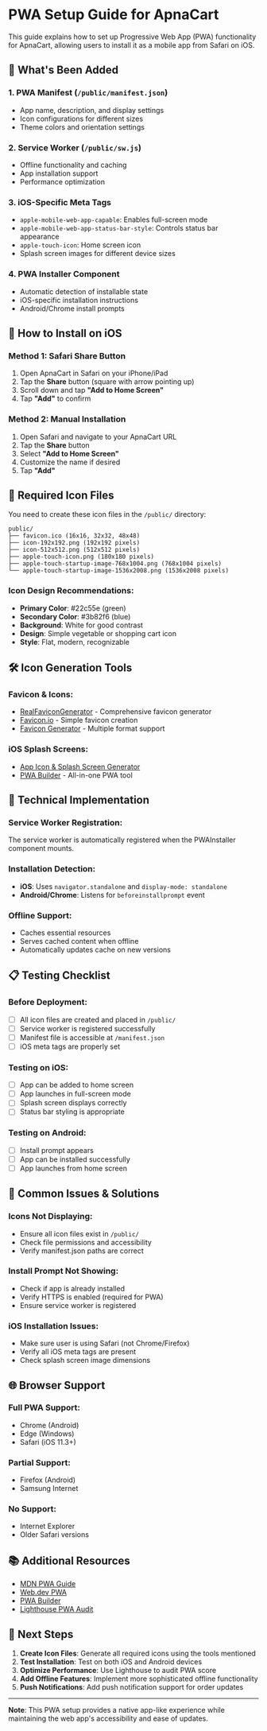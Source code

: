 # PWA Setup Guide for ApnaCart

This guide explains how to set up Progressive Web App (PWA) functionality for ApnaCart, allowing users to install it as a mobile app from Safari on iOS.

## 🚀 What's Been Added

### 1. **PWA Manifest** (`/public/manifest.json`)
- App name, description, and display settings
- Icon configurations for different sizes
- Theme colors and orientation settings

### 2. **Service Worker** (`/public/sw.js`)
- Offline functionality and caching
- App installation support
- Performance optimization

### 3. **iOS-Specific Meta Tags**
- `apple-mobile-web-app-capable`: Enables full-screen mode
- `apple-mobile-web-app-status-bar-style`: Controls status bar appearance
- `apple-touch-icon`: Home screen icon
- Splash screen images for different device sizes

### 4. **PWA Installer Component**
- Automatic detection of installable state
- iOS-specific installation instructions
- Android/Chrome install prompts

## 📱 How to Install on iOS

### **Method 1: Safari Share Button**
1. Open ApnaCart in Safari on your iPhone/iPad
2. Tap the **Share** button (square with arrow pointing up)
3. Scroll down and tap **"Add to Home Screen"**
4. Tap **"Add"** to confirm

### **Method 2: Manual Installation**
1. Open Safari and navigate to your ApnaCart URL
2. Tap the **Share** button
3. Select **"Add to Home Screen"**
4. Customize the name if desired
5. Tap **"Add"**

## 🎨 Required Icon Files

You need to create these icon files in the `/public/` directory:

```
public/
├── favicon.ico (16x16, 32x32, 48x48)
├── icon-192x192.png (192x192 pixels)
├── icon-512x512.png (512x512 pixels)
├── apple-touch-icon.png (180x180 pixels)
├── apple-touch-startup-image-768x1004.png (768x1004 pixels)
└── apple-touch-startup-image-1536x2008.png (1536x2008 pixels)
```

### **Icon Design Recommendations:**
- **Primary Color**: #22c55e (green)
- **Secondary Color**: #3b82f6 (blue)
- **Background**: White for good contrast
- **Design**: Simple vegetable or shopping cart icon
- **Style**: Flat, modern, recognizable

## 🛠️ Icon Generation Tools

### **Favicon & Icons:**
- [RealFaviconGenerator](https://realfavicongenerator.net/) - Comprehensive favicon generator
- [Favicon.io](https://favicon.io/) - Simple favicon creation
- [Favicon Generator](https://www.favicon-generator.org/) - Multiple format support

### **iOS Splash Screens:**
- [App Icon & Splash Screen Generator](https://appsco.pe/developer/splash-screens)
- [PWA Builder](https://www.pwabuilder.com/) - All-in-one PWA tool

## 🔧 Technical Implementation

### **Service Worker Registration:**
The service worker is automatically registered when the PWAInstaller component mounts.

### **Installation Detection:**
- **iOS**: Uses `navigator.standalone` and `display-mode: standalone`
- **Android/Chrome**: Listens for `beforeinstallprompt` event

### **Offline Support:**
- Caches essential resources
- Serves cached content when offline
- Automatically updates cache on new versions

## 📋 Testing Checklist

### **Before Deployment:**
- [ ] All icon files are created and placed in `/public/`
- [ ] Service worker is registered successfully
- [ ] Manifest file is accessible at `/manifest.json`
- [ ] iOS meta tags are properly set

### **Testing on iOS:**
- [ ] App can be added to home screen
- [ ] App launches in full-screen mode
- [ ] Splash screen displays correctly
- [ ] Status bar styling is appropriate

### **Testing on Android:**
- [ ] Install prompt appears
- [ ] App can be installed successfully
- [ ] App launches from home screen

## 🚨 Common Issues & Solutions

### **Icons Not Displaying:**
- Ensure all icon files exist in `/public/`
- Check file permissions and accessibility
- Verify manifest.json paths are correct

### **Install Prompt Not Showing:**
- Check if app is already installed
- Verify HTTPS is enabled (required for PWA)
- Ensure service worker is registered

### **iOS Installation Issues:**
- Make sure user is using Safari (not Chrome/Firefox)
- Verify all iOS meta tags are present
- Check splash screen image dimensions

## 🌐 Browser Support

### **Full PWA Support:**
- Chrome (Android)
- Edge (Windows)
- Safari (iOS 11.3+)

### **Partial Support:**
- Firefox (Android)
- Samsung Internet

### **No Support:**
- Internet Explorer
- Older Safari versions

## 📚 Additional Resources

- [MDN PWA Guide](https://developer.mozilla.org/en-US/docs/Web/Progressive_web_apps)
- [Web.dev PWA](https://web.dev/progressive-web-apps/)
- [PWA Builder](https://www.pwabuilder.com/)
- [Lighthouse PWA Audit](https://developers.google.com/web/tools/lighthouse)

## 🎯 Next Steps

1. **Create Icon Files**: Generate all required icons using the tools mentioned
2. **Test Installation**: Test on both iOS and Android devices
3. **Optimize Performance**: Use Lighthouse to audit PWA score
4. **Add Offline Features**: Implement more sophisticated offline functionality
5. **Push Notifications**: Add push notification support for order updates

---

**Note**: This PWA setup provides a native app-like experience while maintaining the web app's accessibility and ease of updates.


